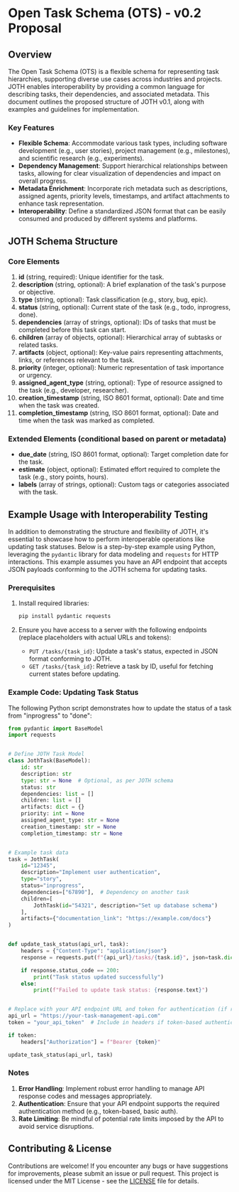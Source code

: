 
# **Open Task Schema (OTS) - v0.2 Proposal**

## Overview

The Open Task Schema (OTS) is a flexible schema for representing task hierarchies, supporting diverse 
use cases across industries and projects. JOTH enables interoperability by providing a common language for 
describing tasks, their dependencies, and associated metadata. This document outlines the proposed structure of 
JOTH v0.1, along with examples and guidelines for implementation.

### Key Features

- **Flexible Schema**: Accommodate various task types, including software development (e.g., user stories), 
project management (e.g., milestones), and scientific research (e.g., experiments).
- **Dependency Management**: Support hierarchical relationships between tasks, allowing for clear visualization 
of dependencies and impact on overall progress.
- **Metadata Enrichment**: Incorporate rich metadata such as descriptions, assigned agents, priority levels, 
timestamps, and artifact attachments to enhance task representation.
- **Interoperability**: Define a standardized JSON format that can be easily consumed and produced by different 
systems and platforms.

## JOTH Schema Structure

### Core Elements

1. **id** (string, required): Unique identifier for the task.
2. **description** (string, optional): A brief explanation of the task's purpose or objective.
3. **type** (string, optional): Task classification (e.g., story, bug, epic).
4. **status** (string, optional): Current state of the task (e.g., todo, inprogress, done).
5. **dependencies** (array of strings, optional): IDs of tasks that must be completed before this task can 
start.
6. **children** (array of objects, optional): Hierarchical array of subtasks or related tasks.
7. **artifacts** (object, optional): Key-value pairs representing attachments, links, or references relevant to 
the task.
8. **priority** (integer, optional): Numeric representation of task importance or urgency.
9. **assigned_agent_type** (string, optional): Type of resource assigned to the task (e.g., developer, 
researcher).
10. **creation_timestamp** (string, ISO 8601 format, optional): Date and time when the task was created.
11. **completion_timestamp** (string, ISO 8601 format, optional): Date and time when the task was marked as 
completed.

### Extended Elements (conditional based on parent or metadata)

- **due_date** (string, ISO 8601 format, optional): Target completion date for the task.
- **estimate** (object, optional): Estimated effort required to complete the task (e.g., story points, hours).
- **labels** (array of strings, optional): Custom tags or categories associated with the task.

## Example Usage with Interoperability Testing

In addition to demonstrating the structure and flexibility of JOTH, it's essential to showcase how to perform 
interoperable operations like updating task statuses. Below is a step-by-step example using Python, leveraging 
the `pydantic` library for data modeling and `requests` for HTTP interactions. This example assumes you have an 
API endpoint that accepts JSON payloads conforming to the JOTH schema for updating tasks.

### Prerequisites

1. Install required libraries:

   ```bash
   pip install pydantic requests
   ```

2. Ensure you have access to a server with the following endpoints (replace placeholders with actual URLs and 
tokens):
   - `PUT /tasks/{task_id}`: Update a task's status, expected in JSON format conforming to JOTH.
   - `GET /tasks/{task_id}`: Retrieve a task by ID, useful for fetching current states before updating.

### Example Code: Updating Task Status


The following Python script demonstrates how to update the status of a task from "inprogress" to "done":

```python
from pydantic import BaseModel
import requests


# Define JOTH Task Model
class JothTask(BaseModel):
    id: str
    description: str
    type: str = None  # Optional, as per JOTH schema
    status: str
    dependencies: list = []
    children: list = []
    artifacts: dict = {}
    priority: int = None
    assigned_agent_type: str = None
    creation_timestamp: str = None
    completion_timestamp: str = None


# Example task data
task = JothTask(
    id="12345",
    description="Implement user authentication",
    type="story",
    status="inprogress",
    dependencies=["67890"],  # Dependency on another task
    children=[
        JothTask(id="54321", description="Set up database schema")
    ],
    artifacts={"documentation_link": "https://example.com/docs"}
)


def update_task_status(api_url, task):
    headers = {"Content-Type": "application/json"}
    response = requests.put(f"{api_url}/tasks/{task.id}", json=task.dict(), headers=headers)

    if response.status_code == 200:
        print("Task status updated successfully")
    else:
        print(f"Failed to update task status: {response.text}")


# Replace with your API endpoint URL and token for authentication (if required)
api_url = "https://your-task-management-api.com"
token = "your_api_token"  # Include in headers if token-based authentication is used

if token:
    headers["Authorization"] = f"Bearer {token}"

update_task_status(api_url, task)
```


### Notes

1. **Error Handling**: Implement robust error handling to manage API response codes and messages appropriately.
2. **Authentication**: Ensure that your API endpoint supports the required authentication method (e.g., 
token-based, basic auth).
3. **Rate Limiting**: Be mindful of potential rate limits imposed by the API to avoid service disruptions.

## Contributing & License

Contributions are welcome! If you encounter any bugs or have suggestions for improvements, please submit an 
issue or pull request. This project is licensed under the MIT License - see the [LICENSE](LICENSE) file for 
details.

